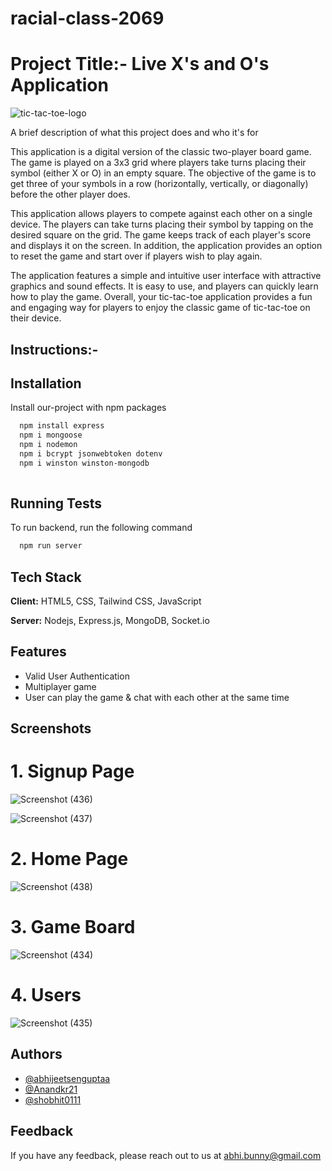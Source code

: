 

# racial-class-2069

# Project Title:- Live X's and O's Application


![tic-tac-toe-logo](https://user-images.githubusercontent.com/112754749/229367360-6b4f3bcd-40c2-4d0f-92a9-529e6cd1b4bc.png)

A brief description of what this project does and who it's for

This application is a digital version of the classic two-player board game. The game is played on a 3x3 grid where players take turns placing their symbol (either X or O) in an empty square. The objective of the game is to get three of your symbols in a row (horizontally, vertically, or diagonally) before the other player does.

This application allows players to compete against each other on a single device. The players can take turns placing their symbol by tapping on the desired square on the grid. The game keeps track of each player's score and displays it on the screen. In addition, the application provides an option to reset the game and start over if players wish to play again.

The application features a simple and intuitive user interface with attractive graphics and sound effects. It is easy to use, and players can quickly learn how to play the game. Overall, your tic-tac-toe application provides a fun and engaging way for players to enjoy the classic game of tic-tac-toe on their device.




## Instructions:-

## Installation

Install our-project with npm packages

```bash
  npm install express
  npm i mongoose
  npm i nodemon
  npm i bcrypt jsonwebtoken dotenv 
  npm i winston winston-mongodb
  
```
    
## Running Tests

To run backend, run the following command

```bash
  npm run server
```


## Tech Stack

**Client:** HTML5, CSS, Tailwind CSS, JavaScript

**Server:** Nodejs, Express.js, MongoDB, Socket.io



## Features

- Valid User Authentication
- Multiplayer game
- User can play the game & chat with each other at the same time

## Screenshots

<h1>1.  Signup Page  </h1>


![Screenshot (436)](https://user-images.githubusercontent.com/112754749/229350333-daa51e27-4100-4f12-98d1-19f98d5c3742.png)

![Screenshot (437)](https://user-images.githubusercontent.com/112754749/229350340-0b50489f-c7d3-4047-a234-5cffd89cfcd0.png)


<h1>2.  Home Page  </h1>


![Screenshot (438)](https://user-images.githubusercontent.com/112754749/229350347-e3c090c9-16a2-4290-b7f3-925324cd9c84.png)

<h1>3.  Game Board  </h1>  


![Screenshot (434)](https://user-images.githubusercontent.com/112754749/229349287-09a0e865-cc63-4d9e-8f9b-fa14ac820cec.png)


<h1>4.  Users  </h1> 

![Screenshot (435)](https://user-images.githubusercontent.com/112754749/229349296-d7bb74d3-280c-4939-8bf4-1ff88f11f4b5.png)

## Authors

- [@abhijeetsenguptaa](https://www.github.com/abhijeetsenguptaa)
- [@Anandkr21](https://www.github.com/Anandkr21)
- [@shobhit0111](https://ww.github.com/shobhit0111)


## Feedback

If you have any feedback, please reach out to us at abhi.bunny@gmail.com
